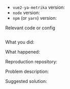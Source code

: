 <!--
Thanks for your interest in the project. I appreciate bugs filed and PRs submitted!

Please fill out this template with all the relevant information so we can
understand what's going on and fix the issue.
-->

- `vue2-ya-metrika` version:
- `node` version:
- `npm` (or `yarn`) version:

Relevant code or config

```javascript

```

What you did:



What happened:

<!-- Please provide the full error message/screenshots/anything -->

Reproduction repository:

<!--
If possible, please create a repository that reproduces the issue with the
minimal amount of code possible.
-->

Problem description:



Suggested solution:

